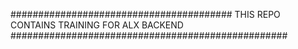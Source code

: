########################################
    THIS REPO CONTAINS TRAINING FOR ALX BACKEND
##################################################
